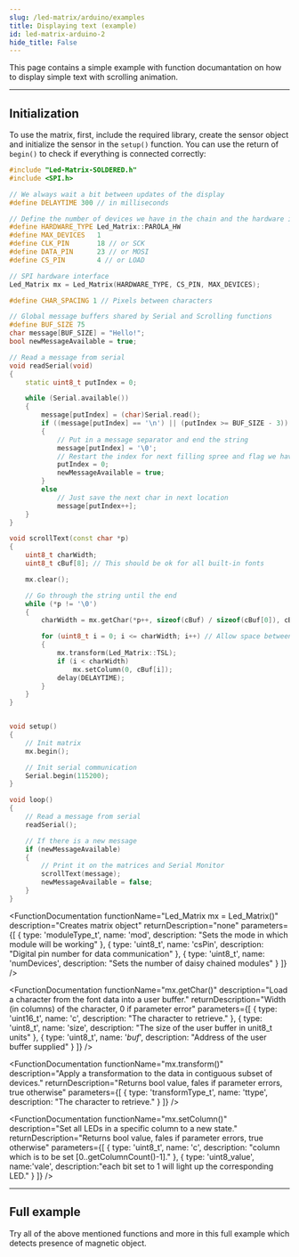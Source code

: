 ```yaml
---
slug: /led-matrix/arduino/examples 
title: Displaying text (example)
id: led-matrix-arduino-2 
hide_title: False
---
```


This page contains a simple example with function documantation on how to display simple text with scrolling animation.

---

## Initialization

To use the matrix, first, include the required library, create the sensor object and initialize the sensor in the `setup()` function. You can use the return of `begin()` to check if everything is connected correctly:
```cpp
#include "Led-Matrix-SOLDERED.h"
#include <SPI.h>

// We always wait a bit between updates of the display
#define DELAYTIME 300 // in milliseconds

// Define the number of devices we have in the chain and the hardware interface
#define HARDWARE_TYPE Led_Matrix::PAROLA_HW
#define MAX_DEVICES   1
#define CLK_PIN       18 // or SCK
#define DATA_PIN      23 // or MOSI
#define CS_PIN        4 // or LOAD

// SPI hardware interface
Led_Matrix mx = Led_Matrix(HARDWARE_TYPE, CS_PIN, MAX_DEVICES);

#define CHAR_SPACING 1 // Pixels between characters

// Global message buffers shared by Serial and Scrolling functions
#define BUF_SIZE 75
char message[BUF_SIZE] = "Hello!";
bool newMessageAvailable = true;

// Read a message from serial
void readSerial(void)
{
    static uint8_t putIndex = 0;

    while (Serial.available())
    {
        message[putIndex] = (char)Serial.read();
        if ((message[putIndex] == '\n') || (putIndex >= BUF_SIZE - 3)) // End of message character or full buffer
        {
            // Put in a message separator and end the string
            message[putIndex] = '\0';
            // Restart the index for next filling spree and flag we have a message waiting
            putIndex = 0;
            newMessageAvailable = true;
        }
        else
            // Just save the next char in next location
            message[putIndex++];
    }
}

void scrollText(const char *p)
{
    uint8_t charWidth;
    uint8_t cBuf[8]; // This should be ok for all built-in fonts

    mx.clear();

    // Go through the string until the end
    while (*p != '\0')
    {
        charWidth = mx.getChar(*p++, sizeof(cBuf) / sizeof(cBuf[0]), cBuf);

        for (uint8_t i = 0; i <= charWidth; i++) // Allow space between characters
        { 
            mx.transform(Led_Matrix::TSL);
            if (i < charWidth)
                mx.setColumn(0, cBuf[i]);
            delay(DELAYTIME);
        }
    }
}


void setup()
{
    // Init matrix
    mx.begin();

    // Init serial communication
    Serial.begin(115200);
}

void loop()
{
    // Read a message from serial
    readSerial();

    // If there is a new message
    if (newMessageAvailable)
    {
        // Print it on the matrices and Serial Monitor
        scrollText(message);
        newMessageAvailable = false;
    }
}
```

<FunctionDocumentation
  functionName="Led_Matrix mx = Led_Matrix()"
  description="Creates matrix object"
  returnDescription="none"
  parameters={[
  { type: 'moduleType_t', name: 'mod', description: "Sets the mode in which module will be working" },
  { type: 'uint8_t', name: 'csPin', description: "Digital pin number for data communication" },
  { type: 'uint8_t', name: 'numDevices', description: "Sets the number of daisy chained modules" }
  ]}
/>

<FunctionDocumentation
  functionName="mx.clear()"
  description="Clears the buffer and all dislay data on the devices"
  returnDescription="none"
/>

<FunctionDocumentation
  functionName="mx.begin()"
  description="Initialize the object."
  returnDescription="none"
/>

<FunctionDocumentation
  functionName="mx.getChar()"
  description="Load a character from the font data into a user buffer."
  returnDescription="Width (in columns) of the character, 0 if parameter error"
  parameters={[
  { type: 'uint16_t', name: 'c', description: "The character to retrieve." },
  { type: 'uint8_t', name: 'size', description: "The size of the user buffer in unit8_t units" },
  { type: 'uint8_t', name: '*buf*', description: "Address of the user buffer supplied" }
  ]}
/>

<FunctionDocumentation
  functionName="mx.transform()"
  description="Apply a transformation to the data in contiguous subset of devices."
  returnDescription="Returns bool value, fales if parameter errors, true otherwise"
  parameters={[
  { type: 'transformType_t', name: 'ttype', description: "The character to retrieve." }
  ]}
/>

<FunctionDocumentation
  functionName="mx.setColumn()"
  description="Set all LEDs in a specific column to a new state."
  returnDescription="Returns bool value, fales if parameter errors, true otherwise"
  parameters={[
  { type: 'uint8_t', name: 'c', description: "column which is to be set [0..getColumnCount()-1]." },
  { type: 'uint8_value', name:'vale', description:"each bit set to 1 will light up the corresponding LED." }
  ]}
/>

---

## Full example

Try all of the above mentioned functions and more in this full example which detects presence of magnetic object.

<QuickLink 
  title="Led_Matrix_Test.ino" 
  description="Example file for using most of the functions in the library."
  url="https://github.com/SolderedElectronics/Soldered-8x8-MAX7219-LED-Matrix-Arduino-Library/blob/dev/examples/Led_Matrix_Test/Led_Matrix_Test.ino" 
/>